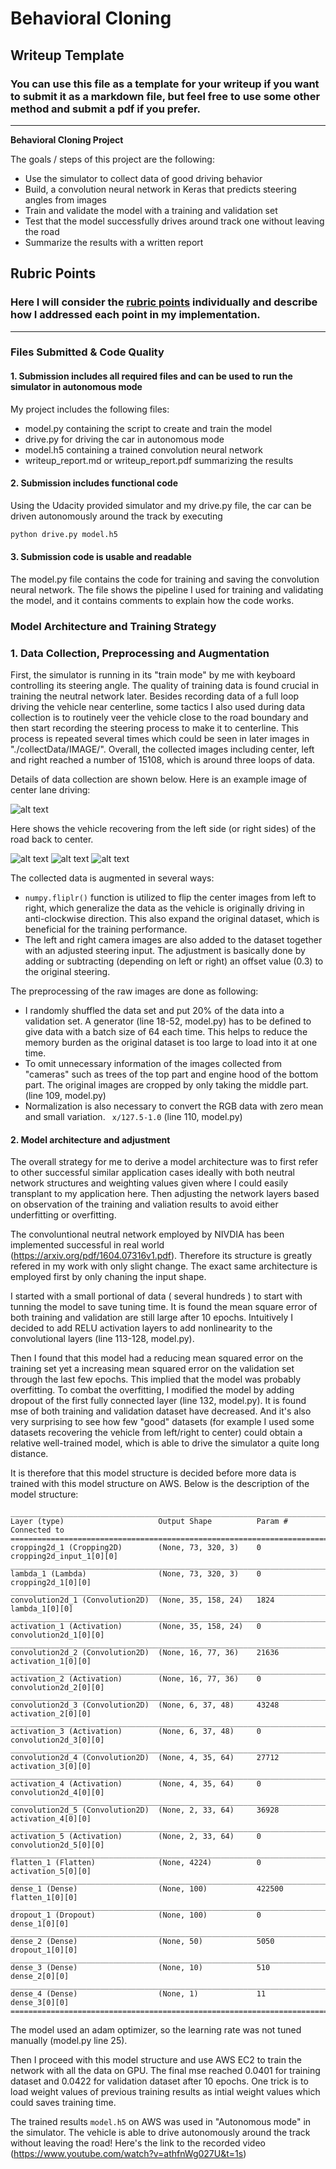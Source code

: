 # **Behavioral Cloning** 

## Writeup Template

### You can use this file as a template for your writeup if you want to submit it as a markdown file, but feel free to use some other method and submit a pdf if you prefer.

---

**Behavioral Cloning Project**

The goals / steps of this project are the following:
* Use the simulator to collect data of good driving behavior
* Build, a convolution neural network in Keras that predicts steering angles from images
* Train and validate the model with a training and validation set
* Test that the model successfully drives around track one without leaving the road
* Summarize the results with a written report


[//]: # (Image References)

[image2]: ./collectData/IMG/center_2018_06_27_12_27_56_233.jpg "center"
[image3]: ./collectData/IMG/center_2018_06_28_22_43_39_042.jpg "Recovery Image"
[image4]: ./collectData/IMG/center_2018_06_28_22_43_39_543.jpg "Recovery Image"
[image5]: ./collectData/IMG/center_2018_06_28_22_43_39_904.jpg "Recovery Image"


## Rubric Points
### Here I will consider the [rubric points](https://review.udacity.com/#!/rubrics/432/view) individually and describe how I addressed each point in my implementation.  

---
### Files Submitted & Code Quality

#### 1. Submission includes all required files and can be used to run the simulator in autonomous mode

My project includes the following files:
* model.py containing the script to create and train the model
* drive.py for driving the car in autonomous mode
* model.h5 containing a trained convolution neural network 
* writeup_report.md or writeup_report.pdf summarizing the results

#### 2. Submission includes functional code
Using the Udacity provided simulator and my drive.py file, the car can be driven autonomously around the track by executing 
```sh
python drive.py model.h5
```

#### 3. Submission code is usable and readable

The model.py file contains the code for training and saving the convolution neural network. The file shows the pipeline I used for training and validating the model, and it contains comments to explain how the code works.


### Model Architecture and Training Strategy

### 1. Data Collection, Preprocessing and Augmentation

First, the simulator is running in its "train mode" by me with keyboard controlling its steering angle. The quality of training data is found crucial in training the neutral network later. Besides recording data of a full loop driving the vehicle near centerline, some tactics I also used during data collection is to routinely veer the vehicle close to the road boundary and then start recording the steering process to make it to centerline. This process is repeated several times which could be seen in later images in "./collectData/IMAGE/". Overall, the collected images including center, left and right reached a number of 15108, which is around three loops of data. 

Details of data collection are shown below. Here is an example image of center lane driving:

![alt text][image2]

Here shows the vehicle recovering from the left side (or right sides) of the road back to center.

![alt text][image3]
![alt text][image4]
![alt text][image5]


The collected data is augmented in several ways: 
* ```numpy.fliplr()``` function is utilized to flip the center images from left to right, which generalize the data as the vehicle is originally driving in anti-clockwise direction. This also expand the original dataset, which is beneficial for the training performance. 
* The left and right camera images are also added to the dataset together with an adjusted steering input. The adjustment is basically done by adding or subtracting (depending on left or right) an offset value (0.3) to the original steering. 

The preprocessing of the raw images are done as following:
* I randomly shuffled the data set and put 20% of the data into a validation set. A generator (line 18-52, model.py) has to be defined to give data with a batch size of 64 each time. This helps to reduce the memory burden as the original dataset is too large to load into it at one time. 
* To omit unnecessary information of the images collected from "cameras" such as trees of the top part and engine hood of the bottom part. The original images are cropped by only taking the middle part. (line 109, model.py)
* Normalization is also necessary to convert the RGB data with zero mean and small variation. ``` x/127.5-1.0```   (line 110, model.py)


#### 2. Model architecture and adjustment

The overall strategy for me to derive a model architecture was to first refer to other successful similar application cases ideally with both neutral network structures and weighting values given where I could easily transplant to my application here. Then adjusting the network layers based on observation of the training and valiation results to avoid either underfitting or overfitting. 

The convoluntional neutral network employed by NIVDIA has been implemented successful in real world (https://arxiv.org/pdf/1604.07316v1.pdf). Therefore its structure is greatly refered in my work with only slight change. The exact same architecture is employed first by only chaning the input shape. 

I started with a small portional of data ( several hundreds ) to start with tunning the model to save tuning time. It is found the mean square error of both training and validation are still large after 10 epochs. Intuitively I decided to add RELU activation layers to add nonlinearity to the convolutional layers (line 113-128, model.py). 

Then I found that this model had a reducing mean squared error on the training set yet a increasing mean squared error on the validation set through the last few epochs. This implied that the model was probably overfitting. To combat the overfitting, I modified the model by adding dropout of the first fully connected layer (line 132, model.py). It is found mse of both training and validation dataset have decreased. And it's also very surprising to see how few "good" datasets (for example I used some datasets recovering the vehicle from left/right to center) could obtain a relative well-trained model, which is able to drive the simulator a quite long distance. 

It is therefore that this model structure is decided before more data is trained with this model structure on AWS. Below is the description of the model structure: 
```
____________________________________________________________________________________________________
Layer (type)                     Output Shape          Param #     Connected to
====================================================================================================
cropping2d_1 (Cropping2D)        (None, 73, 320, 3)    0           cropping2d_input_1[0][0]
____________________________________________________________________________________________________
lambda_1 (Lambda)                (None, 73, 320, 3)    0           cropping2d_1[0][0]
____________________________________________________________________________________________________
convolution2d_1 (Convolution2D)  (None, 35, 158, 24)   1824        lambda_1[0][0]
____________________________________________________________________________________________________
activation_1 (Activation)        (None, 35, 158, 24)   0           convolution2d_1[0][0]
____________________________________________________________________________________________________
convolution2d_2 (Convolution2D)  (None, 16, 77, 36)    21636       activation_1[0][0]
____________________________________________________________________________________________________
activation_2 (Activation)        (None, 16, 77, 36)    0           convolution2d_2[0][0]
____________________________________________________________________________________________________
convolution2d_3 (Convolution2D)  (None, 6, 37, 48)     43248       activation_2[0][0]
____________________________________________________________________________________________________
activation_3 (Activation)        (None, 6, 37, 48)     0           convolution2d_3[0][0]
____________________________________________________________________________________________________
convolution2d_4 (Convolution2D)  (None, 4, 35, 64)     27712       activation_3[0][0]
____________________________________________________________________________________________________
activation_4 (Activation)        (None, 4, 35, 64)     0           convolution2d_4[0][0]
____________________________________________________________________________________________________
convolution2d_5 (Convolution2D)  (None, 2, 33, 64)     36928       activation_4[0][0]
____________________________________________________________________________________________________
activation_5 (Activation)        (None, 2, 33, 64)     0           convolution2d_5[0][0]
____________________________________________________________________________________________________
flatten_1 (Flatten)              (None, 4224)          0           activation_5[0][0]
____________________________________________________________________________________________________
dense_1 (Dense)                  (None, 100)           422500      flatten_1[0][0]
____________________________________________________________________________________________________
dropout_1 (Dropout)              (None, 100)           0           dense_1[0][0]
____________________________________________________________________________________________________
dense_2 (Dense)                  (None, 50)            5050        dropout_1[0][0]
____________________________________________________________________________________________________
dense_3 (Dense)                  (None, 10)            510         dense_2[0][0]
____________________________________________________________________________________________________
dense_4 (Dense)                  (None, 1)             11          dense_3[0][0]
====================================================================================================
```
The model used an adam optimizer, so the learning rate was not tuned manually (model.py line 25).

Then I proceed with this model structure and use AWS EC2 to train the network with all the data on GPU. The final mse reached 0.0401 for training dataset and 0.0422 for validation dataset after 10 epochs. One trick is to load weight values of previous training results as intial weight values which could saves training time. 

The trained results ```model.h5``` on AWS was used in "Autonomous mode" in the simulator. The vehicle is able to drive autonomously around the track without leaving the road! Here's the link to the recorded video (https://www.youtube.com/watch?v=athfnWg027U&t=1s)
